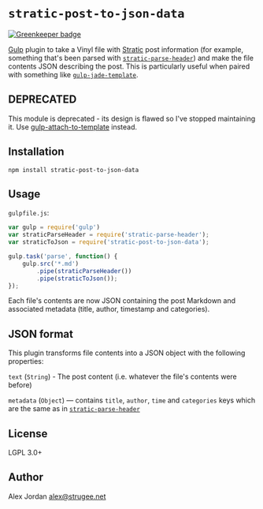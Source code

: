 # `stratic-post-to-json-data`

[![Greenkeeper badge](https://badges.greenkeeper.io/straticjs/stratic-post-to-json-data.svg)](https://greenkeeper.io/)

[Gulp][1] plugin to take a Vinyl file with [Stratic][2] post information (for example, something that's been parsed with [`stratic-parse-header`][3]) and make the file contents JSON describing the post. This is particularly useful when paired with something like [`gulp-jade-template`][4].

## DEPRECATED

This module is deprecated - its design is flawed so I've stopped maintaining it. Use [gulp-attach-to-template](https://github.com/strugee/gulp-attach-to-template) instead.

## Installation

    npm install stratic-post-to-json-data

## Usage

`gulpfile.js`:

```js
var gulp = require('gulp')
var straticParseHeader = require('stratic-parse-header');
var straticToJson = require('stratic-post-to-json-data');

gulp.task('parse', function() {
    gulp.src('*.md')
        .pipe(straticParseHeader())
        .pipe(straticToJson());
});
```

Each file's contents are now JSON containing the post Markdown and associated metadata (title, author, timestamp and categories).

## JSON format

This plugin transforms file contents into a JSON object with the following properties:

`text` (`String`) - The post content (i.e. whatever the file's contents were before)

`metadata` (`Object`) — contains `title`, `author`, `time` and `categories` keys which are the same as in [`stratic-parse-header`][3]

## License

LGPL 3.0+

## Author

Alex Jordan <alex@strugee.net>

 [1]: http://gulpjs.com/
 [2]: https://github.com/strugee/generator-stratic
 [3]: https://npmjs.com/package/stratic-parse-header
 [4]: https://npmjs.com/package/gulp-jade-template
